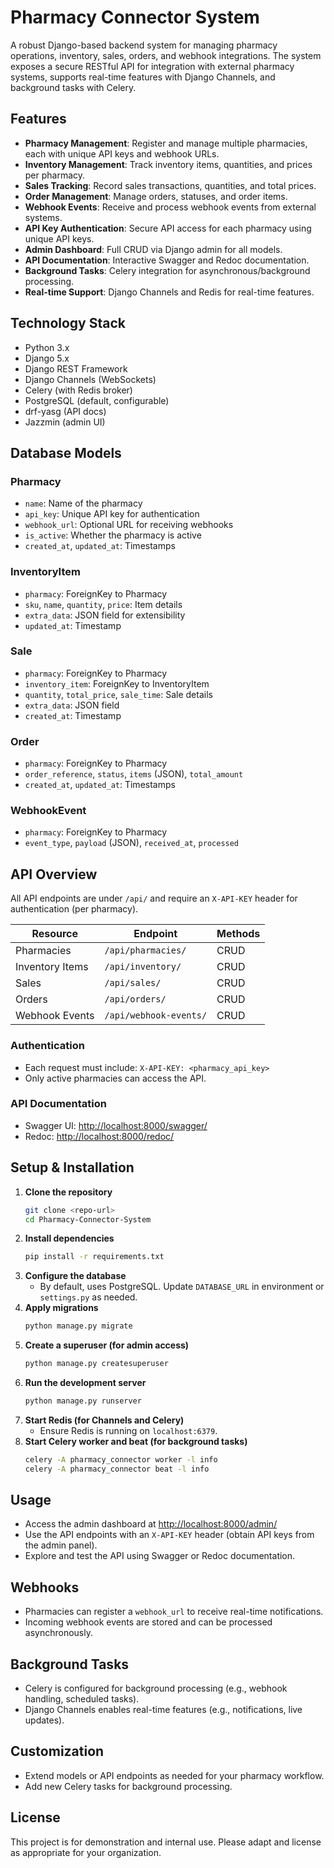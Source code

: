 # Pharmacy Connector System

A robust Django-based backend system for managing pharmacy operations, inventory, sales, orders, and webhook integrations. The system exposes a secure RESTful API for integration with external pharmacy systems, supports real-time features with Django Channels, and background tasks with Celery.

## Features

- **Pharmacy Management**: Register and manage multiple pharmacies, each with unique API keys and webhook URLs.
- **Inventory Management**: Track inventory items, quantities, and prices per pharmacy.
- **Sales Tracking**: Record sales transactions, quantities, and total prices.
- **Order Management**: Manage orders, statuses, and order items.
- **Webhook Events**: Receive and process webhook events from external systems.
- **API Key Authentication**: Secure API access for each pharmacy using unique API keys.
- **Admin Dashboard**: Full CRUD via Django admin for all models.
- **API Documentation**: Interactive Swagger and Redoc documentation.
- **Background Tasks**: Celery integration for asynchronous/background processing.
- **Real-time Support**: Django Channels and Redis for real-time features.

## Technology Stack

- Python 3.x
- Django 5.x
- Django REST Framework
- Django Channels (WebSockets)
- Celery (with Redis broker)
- PostgreSQL (default, configurable)
- drf-yasg (API docs)
- Jazzmin (admin UI)

## Database Models

### Pharmacy
- `name`: Name of the pharmacy
- `api_key`: Unique API key for authentication
- `webhook_url`: Optional URL for receiving webhooks
- `is_active`: Whether the pharmacy is active
- `created_at`, `updated_at`: Timestamps

### InventoryItem
- `pharmacy`: ForeignKey to Pharmacy
- `sku`, `name`, `quantity`, `price`: Item details
- `extra_data`: JSON field for extensibility
- `updated_at`: Timestamp

### Sale
- `pharmacy`: ForeignKey to Pharmacy
- `inventory_item`: ForeignKey to InventoryItem
- `quantity`, `total_price`, `sale_time`: Sale details
- `extra_data`: JSON field
- `created_at`: Timestamp

### Order
- `pharmacy`: ForeignKey to Pharmacy
- `order_reference`, `status`, `items` (JSON), `total_amount`
- `created_at`, `updated_at`: Timestamps

### WebhookEvent
- `pharmacy`: ForeignKey to Pharmacy
- `event_type`, `payload` (JSON), `received_at`, `processed`

## API Overview

All API endpoints are under `/api/` and require an `X-API-KEY` header for authentication (per pharmacy).

| Resource         | Endpoint                  | Methods       |
|------------------|--------------------------|---------------|
| Pharmacies       | `/api/pharmacies/`       | CRUD          |
| Inventory Items  | `/api/inventory/`        | CRUD          |
| Sales            | `/api/sales/`            | CRUD          |
| Orders           | `/api/orders/`           | CRUD          |
| Webhook Events   | `/api/webhook-events/`   | CRUD          |

### Authentication
- Each request must include: `X-API-KEY: <pharmacy_api_key>`
- Only active pharmacies can access the API.

### API Documentation
- Swagger UI: [http://localhost:8000/swagger/](http://localhost:8000/swagger/)
- Redoc: [http://localhost:8000/redoc/](http://localhost:8000/redoc/)

## Setup & Installation

1. **Clone the repository**
   ```bash
   git clone <repo-url>
   cd Pharmacy-Connector-System
   ```
2. **Install dependencies**
   ```bash
   pip install -r requirements.txt
   ```
3. **Configure the database**
   - By default, uses PostgreSQL. Update `DATABASE_URL` in environment or `settings.py` as needed.
4. **Apply migrations**
   ```bash
   python manage.py migrate
   ```
5. **Create a superuser (for admin access)**
   ```bash
   python manage.py createsuperuser
   ```
6. **Run the development server**
   ```bash
   python manage.py runserver
   ```
7. **Start Redis (for Channels and Celery)**
   - Ensure Redis is running on `localhost:6379`.
8. **Start Celery worker and beat (for background tasks)**
   ```bash
   celery -A pharmacy_connector worker -l info
   celery -A pharmacy_connector beat -l info
   ```

## Usage

- Access the admin dashboard at [http://localhost:8000/admin/](http://localhost:8000/admin/)
- Use the API endpoints with an `X-API-KEY` header (obtain API keys from the admin panel).
- Explore and test the API using Swagger or Redoc documentation.

## Webhooks
- Pharmacies can register a `webhook_url` to receive real-time notifications.
- Incoming webhook events are stored and can be processed asynchronously.

## Background Tasks
- Celery is configured for background processing (e.g., webhook handling, scheduled tasks).
- Django Channels enables real-time features (e.g., notifications, live updates).

## Customization
- Extend models or API endpoints as needed for your pharmacy workflow.
- Add new Celery tasks for background processing.

## License

This project is for demonstration and internal use. Please adapt and license as appropriate for your organization.
